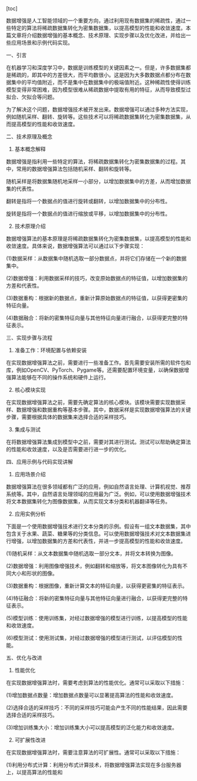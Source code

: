 
[toc]                    
                
                
数据增强是人工智能领域的一个重要方向，通过利用现有数据集的稀疏性，通过一些特定的算法将稀疏数据集转化为密集数据集，以提高模型的性能和收敛速度。本篇文章将介绍数据增强的基本概念、技术原理、实现步骤以及优化改进，并给出一些应用场景和示例代码实现。

一、引言

在机器学习和深度学习中，数据是训练模型的关键因素之一。但是，许多数据集都是稀疏的，即其中的方差很大，而平均数很小。这是因为大多数数据点都分布在数据集中的平均值附近，而不是集中在数据集中的极端值附近。这种稀疏性使得训练模型变得非常困难，因为模型很难从稀疏数据中提取有用的特征，从而导致模型过拟合、欠拟合等问题。

为了解决这个问题，数据增强技术被开发出来。数据增强可以通过多种方法实现，例如随机采样、翻转、旋转等。这些技术可以将稀疏数据集转化为密集数据集，从而提高模型的性能和收敛速度。

二、技术原理及概念

1. 基本概念解释

数据增强是指利用一些特定的算法，将稀疏数据集转化为密集数据集的过程。其中，常用的数据增强算法包括随机采样、翻转和旋转等。

随机采样是将数据集随机地采样一小部分，以增加数据集中的方差，从而增加数据集的代表性。

翻转是指将一个数据点的值进行旋转或翻转，以增加数据集中的分布性。

旋转是指将一个数据点的值进行缩放或平移，以增加数据集中的分布性。

2. 技术原理介绍

数据增强算法的基本原理是将稀疏数据集转化为密集数据集，以提高模型的性能和收敛速度。具体来说，数据增强算法可以通过以下步骤实现：

(1)数据采样：从数据集中随机选取一部分数据点，并将它们存储在一个新的数据集中。

(2)数据增强：利用数据采样的技巧，改变原始数据点的特征值，以增加数据集的方差和代表性。

(3)数据重构：根据新的数据点，重新计算原始数据点的特征值，以获得更密集的特征向量。

(4)数据融合：将新的密集特征向量与其他特征向量进行融合，以获得更完整的特征表示。

三、实现步骤与流程

1. 准备工作：环境配置与依赖安装

在实现数据增强算法之前，需要进行一些准备工作。首先需要安装所需的软件包和库，例如OpenCV、PyTorch、Pygame等。还需要配置环境变量，以确保数据增强算法能够在不同的操作系统和硬件上运行。

2. 核心模块实现

在实现数据增强算法之前，需要先确定算法的核心模块。该模块需要实现数据采样、数据增强和数据重构等基本步骤。其中，数据采样是实现数据增强算法的关键步骤，需要根据具体的数据集来选择合适的采样技巧。

3. 集成与测试

在将数据增强算法集成到模型中之前，需要对其进行测试。测试可以帮助确定算法的性能和收敛速度，以及是否需要进行进一步的优化。

四、应用示例与代码实现讲解

1. 应用场景介绍

数据增强算法在很多领域都有广泛的应用，例如自然语言处理、计算机视觉、推荐系统等。其中，自然语言处理领域的应用最为广泛。例如，可以使用数据增强技术将文本数据集转化为图像数据集，从而实现文本分类和机器翻译等任务。

2. 应用实例分析

下面是一个使用数据增强技术进行文本分类的示例。假设有一组文本数据集，其中包含关于水果、蔬菜、糖果等的分类信息。可以使用数据增强技术对文本数据集进行增强，以增加数据集的方差和代表性，并进一步提高模型的性能和收敛速度。

(1)随机采样：从文本数据集中随机选取一部分文本，并将文本转换为图像。

(2)数据增强：利用图像增强技术，例如翻转和缩放等，将文本图像转化为具有不同大小和形状的图像。

(3)数据重构：根据图像，重新计算文本的特征向量，以获得更密集的特征表示。

(4)特征融合：将新的密集特征向量与其他特征向量进行融合，以获得更完整的特征表示。

(5)模型训练：使用训练集，对经过数据增强的模型进行训练，以提高模型的性能和收敛速度。

(6)模型测试：使用测试集，对经过数据增强的模型进行测试，以评估模型的性能。

五、优化与改进

1. 性能优化

在实现数据增强算法时，需要考虑到算法的性能优化。通常可以采取以下措施：

(1)增加数据点数量：增加数据点数量可以显著提高算法的性能和收敛速度。

(2)选择合适的采样技巧：不同的采样技巧可能会产生不同的性能结果，因此需要选择合适的采样技巧。

(3)增加训练集大小：增加训练集大小可以提高模型的泛化能力和收敛速度。

2. 可扩展性改进

在实现数据增强算法时，需要注意算法的可扩展性。通常可以采取以下措施：

(1)利用分布式计算：利用分布式计算技术，将数据增强算法实现在多台服务器上，以提高算法的性能和

